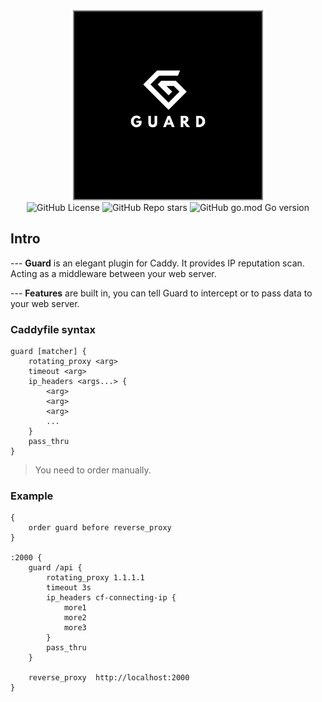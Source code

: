 <!-- header -->

<div align="center">   
    <div>
        <img src="/img/logo.png" width=300 style="border: 2px solid grey;"><br>
         <div>
                <img alt="GitHub License" src="https://img.shields.io/github/license/z3ntl3/caddyguard" >
                <img alt="GitHub Repo stars" src="https://img.shields.io/github/stars/z3ntl3/caddyguard">
                <img alt="GitHub go.mod Go version" src="https://img.shields.io/github/go-mod/go-version/z3ntl3/caddyguard">
        </div>
    </div>
</div>

## Intro
--- **Guard** is an elegant plugin for Caddy. It provides IP reputation scan. Acting as a middleware between your web server.

--- **Features** are built in, you can tell Guard to intercept or to pass data to your web server.



### Caddyfile syntax
```
guard [matcher] {
    rotating_proxy <arg>
    timeout <arg>
    ip_headers <args...> {
        <arg> 
        <arg>
        <arg>
        ...
    }
    pass_thru 
}
```
> You need to order manually.


### Example
```caddy
{
	order guard before reverse_proxy
}

:2000 {
	guard /api {
		rotating_proxy 1.1.1.1
		timeout 3s
		ip_headers cf-connecting-ip {
			more1
			more2
			more3
		}
		pass_thru 
	}

	reverse_proxy  http://localhost:2000
}
```
